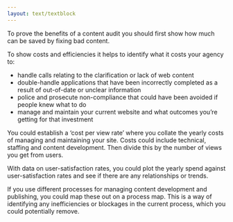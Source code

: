 ```yaml
---
layout: text/textblock
---
```


To prove the benefits of a content audit you should first show how much can be saved by fixing bad content.

To show costs and efficiencies it helps to identify what it costs your agency to:

- handle calls relating to the clarification or lack of web content
- double-handle applications that have been incorrectly completed as a result of out-of-date or unclear information
- police and prosecute non-compliance that could have been avoided if people knew what to do
- manage and maintain your current website and what outcomes you’re getting for that investment

You could establish a ‘cost per view rate’ where you collate the yearly costs of managing and maintaining your site. Costs could include technical, staffing and content development. Then divide this by the number of views you get from users.

With data on user-satisfaction rates, you could plot the yearly spend against user-satisfaction rates and see if there are any relationships or trends.

If you use different processes for managing content development and publishing, you could map these out on a process map. This is a way of identifying any inefficiencies or blockages in the current process, which you could potentially remove.

